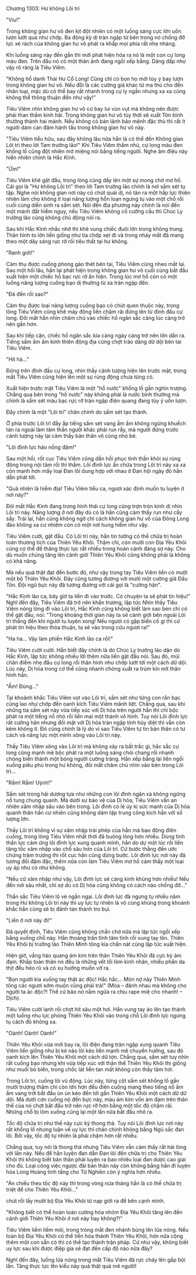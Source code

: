 




Chương 1303: Hư không Lôi trì


"Viu!"

Trong không gian hư vô đen kịt đột nhiên có một luồng sáng cực lớn uốn lượn lướt qua như chớp. Ba động kỳ dị tràn ngập từ bên trong nó chống đỡ lực xé rách của không gian hư vô phát ra khắp mọi phía rất nhẹ nhàng.

Khi luồng sáng này đến gần thì mới phát hiện hóa ra nó là một con cự long màu đen. Trên đầu nó có một thân ảnh đang ngồi xếp bằng. Dáng dấp như vậy rõ ràng là Tiêu Viêm.

"Không hổ danh Thái Hư Cổ Long! Cũng chỉ có bọn họ mới tùy ý bay lượn trong không gian hư vô. Nếu đổi là các cường giả khác từ ma thú cho đến nhân loại, mặc dù có thể bay rất nhanh trong cự ly ngắn nhưng xa xa cũng không thể thông thuận đến như vậy!"

Tiêu Viêm nhìn không gian hư vô cứ bay lui vùn vụt mà không nén được phải than thầm kinh hãi. Trong không gian hư vô tùy thời sẽ xuất Tôn bình thường thành hai mảnh. Nếu không có bản lãnh bảo mệnh đặc thù thì rất ít người dám can đảm hành tẩu trong không gian hư vô này.

"Tiêu Viêm tiểu hữu, sau đây không lâu nữa hẳn là có thể đến Không gian Lôi trì theo lời Tam trưởng lão!" Khi Tiêu Viêm thầm nhủ, cự long màu đen khổng lồ cũng đột nhiên mở miệng nói bằng tiếng người. Nghe âm điệu này hiển nhiên chính là Hắc Kình.

"Ừm!"

Tiêu Viêm khẽ gật đầu, trong lòng cũng dấy lên một sự mong chờ mơ hồ. Cái gọi là "Hư không Lôi trì" theo lời Tam trưởng lão chính là nơi sấm sét tụ tập. Nghe nói không gian nơi này có chút quái dị, nó tản ra một hấp lực thiên nhiên làm cho không ít loại năng lượng hỗn loạn ngưng tụ vào một chỗ rồi cuối cùng diễn sinh ra sấm sét. Nói đến địa phương này chính là nói đến một mảnh đất hiểm nguy, nếu Tiêu Viêm không cố cưỡng cầu thì Chúc Ly trưởng lão cũng không chủ động nói ra.

Sau khi Hắc Kình nhắc nhở thì khẽ vung chiếc đuôi lớn trong không trung. Thân hình to lớn liền giống như tia chớp xẹt đi và trong nháy mắt đã mang theo một dãy sáng rực rỡ rồi tiêu thất tại hư không.

"Ranh giới!"

Cảm thụ được cuồng phong gào thét bên tai, Tiêu Viêm cũng nheo mắt lại. Sau một hồi lâu, hắn lại phát hiện trong không gian hư vô cuối cùng bắt đầu xuất hiện một chiếc hồ bạc rực rỡ ẩn hiện. Trong lúc mơ hồ còn có một luồng năng lượng cuồng bạo dị thường từ xa tràn ngập đến.

"Đã đến rồi sao?"

Cảm thụ được loại năng lượng cuồng bạo có chút quen thuộc này, trong lòng Tiêu Viêm cũng khẽ máy động liền chậm rãi đứng lên từ đỉnh đầu cự long. Đôi mắt hắn nhìn chăm chú vào chiếc hồ ngân sắc càng lúc càng trở nên gần hơn.

Sau khi tiếp cận, chiếc hồ ngân sắc kia càng ngày càng trở nên lớn dần ra. Tiếng sấm ầm ầm kinh thiên động địa cũng chợt trào dâng dữ dội bên tai Tiêu Viêm.

"Hít hà…"

Đứng trên đỉnh đầu cự long, nhìn thấy cảnh tượng hiện lên trước mặt, trong mắt Tiêu Viêm cũng hiện lên một sự rúng động chưa từng có.

Xuất hiện trước mặt Tiêu Viêm là một "hồ nước" khổng lồ gần nghìn trượng. Chẳng qua bên trong "hồ nước" này không phải là nước bình thường mà chính là sấm sét màu bạc rực rỡ tràn ngập điện quang đang tùy ý uốn lượn.

Đây chính là một "Lôi trì" chân chính do sấm sét tạo thành.

Ở phía trước Lôi trì đầy ắp tiếng sấm sét vang ầm ầm không ngừng khuếch tán ra ngoài làm tâm thần người khác phải run rẩy, mà người đứng trước cảnh tượng này lại cảm thấy bản thân vô cùng nhỏ bé.

"Lôi đình lực hảo nồng đậm!"

Sau một hồi, rốt cục Tiêu Viêm cũng dần hồi phục tinh thần khỏi sự rúng động trong nội tâm rồi thì thầm. Lôi đình lực ẩn chứa trong Lôi trì này xa xa còn mạnh hơn mấy loại Đan lôi dung hợp với nhau ở Đan hội ngày đó hắn dẫn phát tới.

"Quả nhiên là hiểm địa! Tiêu Viêm tiểu ca, ngươi xác định muốn tu luyện ở nơi này?"

Đôi mắt Hắc Kình đang trong hình thái cự long cũng trợn tròn kinh dị nhìn Lôi trì này. Năng lượng ở nơi đây dù có là hắn cũng cảm thấy run như cầy sấy. Trái lại, hắn cũng không ngờ chỉ cách không gian hư vô của Đông Long đảo không xa cư nhiêm còn có một nơi hung hiểm như vậy.

Tiêu Viêm cười, gật đầu. Có Lôi trì này, hắn tin tưởng có thể chữa trị hoàn toàn thương tích của Thiên Yêu Khôi. Thậm chí, còn mười con Địa Yêu Khôi cũng có thể đề thăng thực lực rất nhiều trong hoàn cảnh đáng sợ này. Cho dù muốn chúng tăng lên cảnh giới Thiên Yêu Khôi cũng không phải là không có khả năng.

Mà nếu quả thật đạt đến bước đó, như vậy trong tay Tiêu Viêm liền có mười một bộ Thiên Yêu Khôi. Đây cũng tương đương với mười một cường giả Đấu Tôn. Đội ngũ bực này đã tương đương với cái gọi là "cường hãn".

"Hắc Kình lão ca, bây giờ ta liền đi vào trước. Có chuyện ta sẽ phát tín hiệu!" Nghĩ đến đây, Tiêu Viêm đã trở nên khẩn trương, lập tức Nhìn thấy Tiêu Viêm nóng lòng đi vào Lôi trì, Hắc Kình cũng không biết làm sao bèn chỉ có thể gật đầu, nói: "Trong khoảng thời gian này ta sẽ cảnh giới bên ngoài Lôi trì thẳng đến khi ngươi tu luyện xong! Nếu ngươi có gặp biến cố gì thì cứ phát tín hiệu theo thỏa thuận, ta sẽ vào trong cứu ngươi ra!"

"Ha ha… Vậy làm phiền Hắc Kình lão ca rồi!"

Tiêu Viêm cười cười. Hắn biết đây chính là do Chúc Ly trưởng lão dặn dò Hắc Kình, lập tức không nhiều lời thêm nữa liền gật đầu nói. Sau đó, mũi chân điểm nhẹ đầu cự long rồi thân hình như chớp lướt tới một cách dữ dội. Lúc này, Dị hỏa trong cơ thể cũng nhanh chóng xuất ra trùm kín mít thân hình hắn.

"Ầm! Đùng…"

Tại khoảnh khắc Tiêu Viêm vọt vào Lôi trì, sấm sét như từng con rắn bạc cũng lao như chớp đến oanh kích Tiêu Viêm mãnh liệt. Chẳng qua, sau khi những tia sấm sét này vừa tiếp xúc với Dị hỏa trên người hắn thì chỉ bộc phát ra một tiếng nổ nhỏ rồi liền mai một thành vô hình. Tuy nói Lôi đình lực rất cường hãn nhưng đối mặt với Dị hỏa tràn ngập tính hủy diệt thì vẫn còn kém không ít. Đó cũng chính là lý do vì sao Tiêu Viêm tự tin bản thân có tư cách và năng lực một mình xông vào Lôi trì này.

Thấy Tiêu Viêm xông vào Lôi trì mà không xảy ra bất trắc gì, hắc sắc cự long cũng mạnh mẽ bộc phát ra một luồng sáng chói chang rồi nhanh chóng biến thành một bóng người cường tráng. Hắn xếp bằng lại liền ngồi xuống piêu phù trong hư không, đôi mắt chăm chú nhìn vào bên trong Lôi trì…

"Rầm! Rầm! Uỳnh!"

Sấm sét trong hải dương tựa như những con lôi đình ngân xà không ngừng nổ tung chung quanh. Mà dưới sự bảo vệ của Dị hỏa, Tiêu Viêm vẫn an nhiên xâm nhập sâu vào bên trong. Lôi đình có lẽ úy kị sức mạnh của Dị hỏa quanh thân hắn cư nhiên cũng không dám tập trung công kích hắn với số lượng lớn.

Thấy Lôi trì không vì sự xâm nhập trái phép của hắn mà bạo động điên cuồng, trong lòng Tiêu Viêm nhất thời đã buông lỏng hơn nhiều. Dùng tinh thần lực cảm ứng lôi đình lực xung quanh mình, hắn do dự một lúc rồi liền tăng tốc xâm nhập vào chỗ sâu hơn của Lôi trì. Cứ bước thẳng đến ước chừng trăm trượng thì rốt cục hắn cũng dừng bước. Lôi đình lực nơi này đã tương đối đậm đặc, thêm nữa còn làm Tiêu Viêm mơ hồ cảm thấy một loại uy áp như có như không.

"Nếu cứ xâm nhập như vậy, Lôi đình lực sẽ càng kinh khủng hơn nhiều! Nếu đến nơi sâu nhất, chỉ sợ dù có Dị hỏa cũng không có cách nào chống đỡ…"

Thần sắc Tiêu Viêm lộ vẻ ngần ngại. Lôi đình lực đã ngưng tụ nhiều năm trong Hư không Lôi trì này thì uy lực tự nhiên là vô cùng khủng trong khoảnh khắc hắn cũng sẽ bị đánh tan thành tro bụi.

"Liền ở nơi này đi!"

Đã quyết định, Tiêu Viêm cũng không chần chờ nữa mà lập tức ngồi xếp bằng xuống chỗ này. Hắn thoáng trấn tĩnh tâm tình rồi vung tay lên. Thiên Yêu Khôi bị trưởng lão Thiên Minh tông kia chấn nát cũng lập tức xuất hiện.

Hiện giờ, vầng hào quang ám kim trên thân Thiên Yêu Khôi đã cực kỳ ảm đạm. Khắp toàn thân nó đều là những vết lồi lõm kinh nhân, nhiều phần da thịt đều héo rũ và có xu hướng muốn vỡ ra.

"Bọn người kia xuống tay thật ác độc! Hắc hắc… Món nợ này Thiên Minh tông các ngươi sớm muộn cũng phải trả!" (Móa – đánh nhau mà không cho người ta ác độc?! Thế cứ bảo nó nằm ngửa ra chịu rape miệ cho nhanh! – Dịch).

Tiêu Viêm cười lạnh rồi chợt hít sâu một hơi. Hắn vung tay áo lên tạo thành một luồng nhu lực phóng Thiên Yêu Khôi vào trong chỗ Lôi đình lực ngưng tụ cách đó không xa.

"Oành! Oành! Oành!"

Thiên Yêu Khôi vừa mới bay ra, lôi điện đang tràn ngập xung quanh Tiêu Viêm liền giống như bị kẻ nào lôi kéo liền mạnh mẽ chuyển hướng, sau đó oanh kích lên Thiên Yêu Khôi một cách dữ tợn. Chẳng qua, sấm sét tuy nhìn rất cuồng bạo nhưng khi vừa tiếp xúc với thân thể Thiên Yêu Khôi thì giống như muối bỏ biển, trong chốc lát liền tan mất không còn thấy tăm hơi.

Trong Lôi trì, cuồng lôi vũ động. Lúc này, từng cột sấm sét khổng lồ gần mười trượng thậm chí còn lớn hơn đều điên cuồng mang theo tiếng nổ ầm ầm vang trời bắt đầu ùn ùn kéo đến tới gần Thiên Yêu Khôi một cách dữ dữ dội. Mà dưới cơn cuồng nộ đến bực này, màu ám kim vốn ảm đạm trên thân thể của nó chợt bắt đầu trở nên rực rỡ hơn bằng một tốc độ chậm rãi. Những chỗ bị lõm xuống cũng lại một lần nữa bắt đầu nhô ra.

Tốc độ chữa trị như thế này cực kỳ thong thả. Tuy nói Lôi đình lực nơi này rất khổng lồ nhưng luận về uy lực thì chân chính không bằng Ngũ sắc đan lôi. Bởi vậy, tốc độ tự nhiên là phải chậm hơn rất nhiều.

Chẳng qua, tuy nói là thong thả nhưng Tiêu Viêm vẫn cảm thấy rất hài lòng với lần này. Nếu để hắn luyện đan dẫn Đan lôi đến chữa trị cho Thiên Yêu Khôi thì không biết bản thân phải luyện ra bao nhiêu loại đan dược cao giai cho đủ. Loại công việc ngược đãi bản thân này còn không bằng hắn đi luyện hóa Long Hoàng tinh tầng cho Tử Nghiên còn ý nghĩa hơn nhiều.

"Án chiếu theo tốc độ này thì trong vòng nửa tháng hẳn là có thể chữa trị triệt để cho Thiên Yêu Khôi…"

chút rồi lấy mười bộ Địa Yêu Khôi từ nạp giới ra để bên cạnh mình.

"Không biết có thể hoàn toàn cường hóa nhóm Địa Yêu Khôi tăng lên đến cảnh giới Thiên Yêu Khôi ở nơi này hay không?!"

Tiêu Viêm liếm liếm môi, trong tròng mắt đen nhánh bùng lên lửa nóng. Nếu toàn bộ Địa Yêu Khôi có thể tiến hóa thành Thiên Yêu Khôi, hơn nữa cộng thêm một con sẵn có thì có thể tạo thành trận pháp. Cứ như vậy, không biết uy lực sau khi được điệp gia sẽ đạt đến cấp độ nào nữa đây?

Nghĩ đến đây, luồng lửa nóng trong mắt Tiêu Viêm đã rực cháy lên gấp bội lần. Tăng thực lực lên kiểu này quả thật quá mê người!




